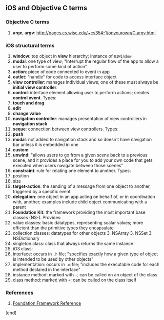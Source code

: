 ## iOS and Objective C terms

### Objective C terms

 1. **argc**, **argv**: http://pages.cs.wisc.edu/~cs354-1/onyourown/C.argv.html

### iOS structural terms

 1. **window**: top object in **view** hierarchy; instance of `UIWindow`
 1. **modal**: one type of view; "Interrupt the regular flow of the app to allow a user to perform some kind of action"
 1. **action**: piece of code connected to event in app
 1. **outlet**: "handle" for code to access interface object
 1. **view controller**: manages individual views; one of these must always be **initial view controller**.
 1. **control**: interface element allowing user to perform actions; creates **control event**. Types:
   2. **touch and drag**
   2. **edit**
   2. **change value**
 1. **navigation controller**: manages presentation of view controllers in **navigation stack**
 1. **seque**: connection between view controllers. Types:
   2. **push**
   2. **modal**: not added to navigation stack and so doesn't have navigation bar unless it is embedded in one
   2. **custom**
   2. **unwind**: "allows users to go from a given scene back to a previous scene, and it provides a place for you to add your own code that gets executed when users navigate between those scenes"
 1. **constraint**: rule for relating one element to another. Types:
   2. position
   2. size
 1. **target-action**: the sending of a message from one object to another, triggered by a specific event
 1. **delegation**: one object in an app acting on behalf of, or in coordination with, another; examples include child object communicating with a parent
 1. **Foundation Kit**: the framework providing the most important base classes (NS-). Provides:
   2. value classes: basic datatypes, representing scalar values; more efficient than the primitive types they encapsulate
   2. collection classes: datatypes for other objects
     3. NSArray
     3. NSSet
     3. NSDictionary
 1. singleton class: class that always returns the same instance
 1. iOS class:
   2. interface: occurs in `.h` file; "specifies exactly how a given type of object is intended to be used by other objects"
   2. implementation: occurs in `.m` file; "includes the executable code for each method declared in the interface"
 1. instance method: marked with `-`; can be called on an object of the class
 1. class method: marked with `+`: can be called on the class itself
 
### References

 1. [Foundation Framework Reference](https://developer.apple.com/library/ios/documentation/cocoa/reference/foundation/ObjC_classic/FoundationObjC.pdf)

[end]
